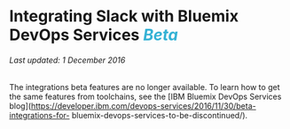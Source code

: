 # Integrating Slack with Bluemix DevOps Services <em><span style="color: #35b2d5">Beta</span></em>

###### Last updated: 1 December 2016

The integrations beta features are no longer available. To learn how to get the same features from toolchains, see the [IBM Bluemix DevOps Services blog](https://developer.ibm.com/devops-services/2016/11/30/beta-integrations-for-
bluemix-devops-services-to-be-discontinued/).
